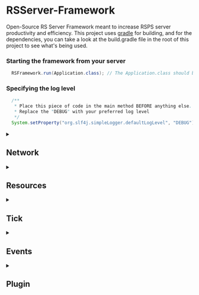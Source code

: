 # RSServer-Framework</h1>
Open-Source RS Server Framework meant to increase RSPS server productivity and efficiency. This project uses [gradle](https://gradle.org/) for building, and for the dependencies, you can take a look at the build.gradle file in the root of this project to see what's being used.


### Starting the framework from your server
```java
  RSFramework.run(Application.class); // The Application.class should be substituted with your main class from your lowest level package
```

### Specifying the log level
```java
  /**
   * Place this piece of code in the main method BEFORE anything else.
   * Replace the "DEBUG" with your preferred log level
   */
  System.setProperty("org.slf4j.simpleLogger.defaultLogLevel", "DEBUG");
```

<details><summary><h2>Network</h2></summary>
<p>

### Binding to a port

This is the only way to start the network from the framework
```java
  HandShakeCoder defaultCoder = ...
  RSFramework.bind(43594, defaultCoder);
```

The network requires some kind of default coder to handle the encoding and decoding of the network messages. From that default coder, you can assign new coders using ```session.setCoder(RSCoder)``` This is also shown in the example below...
```java
public class HandshakeCoder implements RSSessionCoder {
	private static final byte JS5 = 15;
	private static final byte LOGIN = 14;

	@Override
	public void decode(RSNetworkSession session, RSStream stream, List<Object> out) {
		int request = stream.readUnsignedByte();
		if (request == JS5) {
			... // handling js5 variables and responses

			session.setCoder(new CacheUpdateCoder());
		} else if (request == LOGIN) {
			... // handling login variables and responses
			session.setCoder(new LoginCoder());
		}
	}

	@Override
	public RSStream encode(RSNetworkSession session, RSStream in) {
		return in;
	}

}
```

### Implementing an RSSessionCoder

Coders will handle the encoding and decoding of messages or frames. If there is no encoding done, you can just return the ```in``` parameter of the ```encode(RSNetworkSession, RSStream)``` method, otherwise return the encoded message as an *RSStream*. If you are sending any outgoing messages, they are to be added to the ```out``` list in the ```decode(RSNetworkSession, RSStream, List<Object>)``` method

### RSFrame and RSStream

An *RSFrame* is just an extension of the *RSStream* class, but with an opcode and header. Below is shown an example of creating different RSFrames...
```java
RSFrame varShortFrame = RSFrame.varShort(0); // header type is var_short with opcode of 0
RSFrame varByteFrame = RSFrame.varByte(0); // header type is var_short with opcode of 0
RSFrame standardFrame = RSFrame.standard(0); // header type is var_short with opcode of 0
```

_By usual definition, what makes a frame is a message with a corresponding operation code, so that is why it is called RSFrame._ 

### RSNetworkSession

The *RSNetworkSession* holds the *Channel*, the *RSSessionCoder*, and other attributes for the network. As shown above, you can set the coder from the session variable passed through other coders, and this originates from the default coder that is usually set on application startup. The *Channel* of the session is just from the io.netty.channel package of netty 4.1.36 and will hold various methods to handle what happens with the channel. Attributes can be set to the session as well, which connects directly to the channel. These attributes are used for setting any values to the connection while the session is active. Below is an example of using the attributes and also writing to the session...
```java
public class LoginCoder implements RSSessionCoder {

	@Override
	public void decode(RSNetworkSession session, RSStream in, List<Object> out) {
		... // login variables and functionality
	
		Player player = new Player();
		session.set("Player", player);
	}
	
	... // other methods and functionality
}

/**
 * This may be a class you use for world request packet handling in the lobby
 */
public class WorldRequest {
	
	// This is an example class not part of the framework
	public void handleFrame(RSNetworkSession session, RSFrame frame) {
		Player player = session.get("Player", Player.class); // getting the player object from the session for some reason
		
		RSFrame worldResponse = RSFrame.varShort(80);
		worldResponse.writeByte(1);
		worldResponse.writeShort(2);
		worldResponse.writeInt(3);
		...
		
		session.write(worldResponse);
	}
	
}
```
</p>
</details>
<details><summary><h2>Resources</h2></summary>
<p>

### RSResource and RSResourceWorker

The *Resource* class is meant to handle any file loading/saving or large calculations you might want done off the main thread. This can include loading account files, caches, xteas, or maybe creating dynamic maps/instances for your server. The ```queue()``` method in the *Resource* class is used to queue the resource to the *RSResourceWorker* class for loading. This is equivalent to calling ```RSFramework.queueResource(RSResource)``` Below is show an example of the *RSResource* in action...
```java
@RequiredArgsConstructor
public class AccountResource implements RSResource<Account> {

	private final String username;

	@Override
	public Account load() throws Exception {
		Account account;
		
		File file = new File("./accounts/" + username + ".json");
		if (file.exists()) {
			account = loadAccount();
		} else {
			account = createAccount();
		}
		
		return account;
	}

	@Override
	public void finish(Account account) {
		loginAccount();
	}

}

AccountResource resource = new AccountResource("CowK1ll3r");
resource.queue(); // queue the resource for loading, and once it is finished, the ```finish(T)``` method will be called and you can handle the object from there
```
</p>
</details>

<details><summary><h2>Tick</h2></summary>
<p>

## Ticks

The *RSTick* class is easy to use and can be added to the *RSTickWorker* in two different ways. You can call ```RSFramework.addTick(RSTick)``` or you can create a new *RSTick* and call the ```start()``` method of that tick. Below is an example of different tick usages...
```java
/**
 * Fancy lambda. The tick has a delay of 1000ms and stops if the tick occurs 10
 * times
 */
RSTick.of(t -> System.out.println("Hello, World: " + t.occurrences())).
	.delay(1000)
	.stopIf(RSTick.occurrs(10))
	.start();

/**
 * This is an example of the above functionality without all the fancy lambda
 */
new RSTick() {

	@Override
	protected void tick() {
		if (this.occurrences() == 10) {
			stop();
		}
		System.out.println("Hello, World: " + this.occurrences());
	}

}.delay(1000).start();
```
The stopPredicate of the tick is just a condition, that if passes as true, will stop the tick. So, let's say you want the tick to stop when a player reaches a certain location, you could use ```tick.stopIf(t -> p.getLocation().equals(new location(3222, 3222)))``` the ```delay(long)``` method can also be called from within the tick to change its delay even while it is running. The ```restart()``` method will just reset the occurences and the stop predicate.

</p>
</details>


<details><summary><h2>Events</h2></summary>
<p>

*The RSController annotation is expected for more uses in the future, but as of now, it's only for events*

### RSController and RSEventMethod

The *RSController* is an annotation meant for any class expected to handle events. The framework will search for any classes that have ```@RSController``` within the lowest level package from where you called ```RSFramework.run(Class<?>)``` If there is a method that has the ```@RSEventMethod```, then that method will be registered as an 'invoker' that will also correspond to the event type within the parameters of that method. For example, if you were to have a class with this method: ```onUseItem(UseItemEvent event)``` then that method will be an invoker for the UseItemEvent class.

To post an event of any kind, you use the ```RSFramework.post(Object)``` method. No events have to be registered to the framework, but there does have to be a method with that event as a parameter for anything to be invoked.

Below is an example of using the event system...

The controller
```java
@RSController
public class TestController {

	@RSEventMethod
	public void sayHello(TestHelloEvent event) {
		System.out.println(event.message());
	}

}
```

The event class
```java
public record TestHelloEvent(String message) {}
```

Posting the event
```java
TestHelloEvent event = new TestHelloEvent("Hello World");
RSFramework.post(event);
```

</p>
</details>


<details><summary><h2>Plugin</h2></summary>
<p>

### Loading Plugins

*Plugins allow for a modular-type project where you can keep content separated from the core project.*

Jar files are the only supported way for plugins and can be loaded as such...
```java
	File dir = new File(ClassLoader.getSystemResource("MyPlugin.jar").toURI());
	RSFramework.loadPlugin(dir);
```

</p>
</details>

